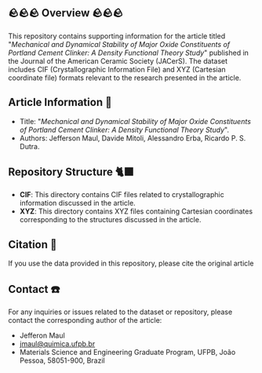 ## 🪨🪨🪨 Overview 🪨🪨🪨
This repository contains supporting information for the article titled "_Mechanical and Dynamical Stability of Major Oxide Constituents of Portland Cement Clinker: A Density Functional Theory Study_" published in the Journal of the American Ceramic Society (JACerS). The dataset includes CIF (Crystallographic Information File) and XYZ (Cartesian coordinate file) formats relevant to the research presented in the article.

## Article Information 📃
- Title: "_Mechanical and Dynamical Stability of Major Oxide Constituents of Portland Cement Clinker: A Density Functional Theory Study_".
- Authors: Jefferson Maul, Davide Mitoli, Alessandro Erba, Ricardo P. S. Dutra.

## Repository Structure 🐈‍⬛
- **CIF**: This directory contains CIF files related to crystallographic information discussed in the article.
- **XYZ**: This directory contains XYZ files containing Cartesian coordinates corresponding to the structures discussed in the article.

## Citation 📝
If you use the data provided in this repository, please cite the original article

## Contact ☎️
For any inquiries or issues related to the dataset or repository, please contact the corresponding author of the article:
- Jefferon Maul
- jmaul@quimica.ufpb.br
- Materials Science and Engineering Graduate Program, UFPB, João Pessoa, 58051-900, Brazil

